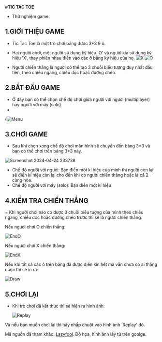 #**TIC TAC TOE**
- Thử nghiệm game: 


## 1.GIỚI THIỆU GAME
- Tic Tac Toe là một trò chơi bảng được  3\*3 9 ô.
- Hai người chơi, một người sử dụng ký hiệu 'O' và người kia sử dụng ký hiệu 'X', thay phiên nhau điền vào các ô bằng ký hiệu của họ.
  ![X](https://github.com/DangKhuat00/ltnc/assets/161539819/71694fc3-4e99-4b6f-9756-8d98b6f21d8e)
  ![O](https://github.com/DangKhuat00/ltnc/assets/161539819/7ac910ea-d943-42af-bb51-70b88223f561)

- Người chiến thắng là người có thể tạo 3 chuỗi biểu tượng duy nhất đầu tiên, theo chiều ngang, chiều dọc hoặc đường chéo.

## 2.BẮT ĐẦU GAME
- Ở đây bạn có thể chọn chế độ chơi giữa người với người (multiplayer) hay người với máy (solo).
- 
(![Menu](https://github.com/DangKhuat00/ltnc/assets/161539819/d5b5d740-2a91-4c4a-8992-6fb2224ab9e6)

## 3.CHƠI GAME
- Sau khi chọn xong chế độ chơi màn hình sẽ chuyển đến bảng 3*3 và bạn có thể chơi trên bảng 3\*3 này.
  
![Screenshot 2024-04-24 233738](https://github.com/DangKhuat00/ltnc/assets/161539819/8558eda3-d179-4306-840d-948fbe744116)


  * Chế độ người với người: Bạn điền một kí hiệu của mình thì người còn lại sẽ điền kí hiệu còn lại cho đến khi
có người chiến thắng hoặc là cả 2 cùng hòa.
  * Chế độ người với máy (solo): Bạn điền một kí hiệu 


## 4.KIỂM TRA CHIẾN THẮNG
= Khi người chơi nào có được 3 chuỗi biểu tượng của mình theo chiều ngang, chiều dọc hoặc đường chéo trước thì sẽ là người chiến thắng.

Nếu người chơi O chiến thắng:

![EndO](https://github.com/DangKhuat00/ltnc/assets/161539819/a1cdb83a-3484-43b1-a1c6-a113dfafb1d8)

Nếu người chơi X chiến thắng:

![EndX](https://github.com/DangKhuat00/ltnc/assets/161539819/0b2a8a16-5d9a-4f09-9d78-46806df61d3b)

Nếu khi tất cả các ô trên bảng đã được điền kín hết mà vẫn chưa có ai thắng cuộc thì sẽ ỉn ra:

![Draw](https://github.com/DangKhuat00/ltnc/assets/161539819/ac3cad2b-9644-4405-8b91-3ad1a96e3315) 

## 5.CHƠI LẠI
- Khi trò chơi đã kết thúc thì sẽ hiện ra hình ảnh:

  ![Replay](https://github.com/DangKhuat00/ltnc/assets/161539819/2d2404eb-19f1-4989-b11e-566780fab642)

Và nếu bạn muốn chơi lại thì hãy nhấp chuột vào hình ảnh 'Replay' đó.

Mã nguồn đã tham khảo:
[Lazyfool](https://lazyfoo.net/tutorials/SDL/).
Đồ họa, hình ảnh lấy từ trên goolge.

